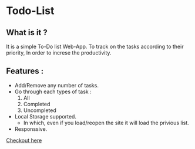 # Todo-List
## What is it ?
It is a simple To-Do list Web-App. To track on the tasks according to their priority, In order to increse the productivity.

## Features :
* Add/Remove any number of tasks.
* Go through each types of task :
  1. All
  2. Completed
  3. Uncompleted
* Local Storage supported.
  * In which, even if you load/reopen the site it will load the privious list.
* Responssive.
  
[Checkout here](https://aniumbott.github.io/Todo-List/)
